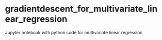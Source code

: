 # gradientdescent_for_multivariate_linear_regression
Jupyter notebook with python code for multivariate linear regression.
